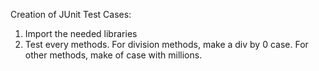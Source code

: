 Creation of JUnit Test Cases:

1. Import the needed libraries
2. Test every methods. For division methods, make a div by 0 case. For other methods, make of case with millions.
